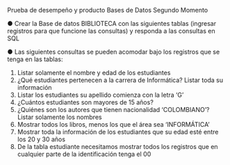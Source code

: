 Prueba de desempeño y producto Bases de Datos Segundo Momento

●	Crear la Base de datos BIBLIOTECA con las siguientes tablas (ingresar
registros para que funcione las consultas) y responda a las consultas en SQL

●	Las siguientes consultas se pueden acomodar bajo los registros que se tenga en las tablas:

1.	 Listar solamente el nombre y edad de los estudiantes
2.	¿Qué estudiantes pertenecen a la carrera de Informática? Listar toda su información
3.	Listar los estudiantes su apellido comienza con la letra ‘G’
4.	¿Cuántos estudiantes son mayores de 15 años?
5.	¿Quiénes son los autores que tienen nacionalidad ‘COLOMBIANO’? Listar solamente los nombres
6.	Mostrar todos los libros, menos los que el área sea ‘INFORMÁTICA’
7.	Mostrar toda la información de los estudiantes que su edad esté entre los 20 y 30 años
8.	De la tabla estudiante necesitamos mostrar todos los registros que en cualquier parte de la identificación tenga el 00
